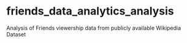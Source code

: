 # friends_data_analytics_analysis
Analysis of Friends viewership data from publicly available Wikipedia Dataset
